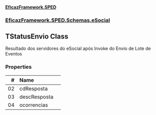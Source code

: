 #### [EficazFramework.SPED](EficazFrameworkSPED.md 'EficazFramework SPED')
### [EficazFramework.SPED.Schemas.eSocial](EficazFramework.SPED.Schemas.eSocial.md 'EficazFramework.SPED.Schemas.eSocial')

## TStatusEnvio Class

Resultado dos servidores do eSocial após Invoke do Envio de Lote de Eventos
### Properties

| # | Name | |
| ---: | :--- | :--- |
| 02 | cdResposta |  |
| 03 | descResposta |  |
| 04 | ocorrencias |  |
